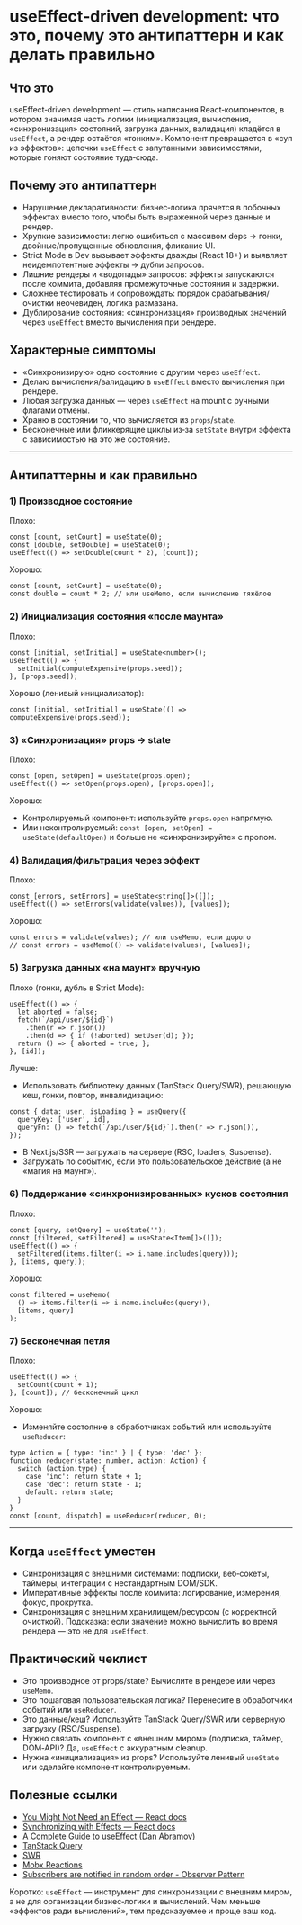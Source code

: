 # useEffect‑driven development: что это, почему это антипаттерн и как делать правильно

## Что это
useEffect‑driven development — стиль написания React‑компонентов, в котором значимая часть логики (инициализация, вычисления, «синхронизация» состояний, загрузка данных, валидация) кладётся в `useEffect`, а рендер остаётся «тонким». Компонент превращается в «суп из эффектов»: цепочки `useEffect` с запутанными зависимостями, которые гоняют состояние туда‑сюда.

## Почему это антипаттерн
- Нарушение декларативности: бизнес‑логика прячется в побочных эффектах вместо того, чтобы быть выраженной через данные и рендер.
- Хрупкие зависимости: легко ошибиться с массивом deps → гонки, двойные/пропущенные обновления, фликание UI.
- Strict Mode в Dev вызывает эффекты дважды (React 18+) и выявляет неидемпотентные эффекты → дубли запросов.
- Лишние рендеры и «водопады» запросов: эффекты запускаются после коммита, добавляя промежуточные состояния и задержки.
- Сложнее тестировать и сопровождать: порядок срабатывания/очистки неочевиден, логика размазана.
- Дублирование состояния: «синхронизация» производных значений через `useEffect` вместо вычисления при рендере.

## Характерные симптомы
- «Синхронизирую» одно состояние с другим через `useEffect`.
- Делаю вычисления/валидацию в `useEffect` вместо вычисления при рендере.
- Любая загрузка данных — через `useEffect` на mount с ручными флагами отмены.
- Храню в состоянии то, что вычисляется из `props`/`state`.
- Бесконечные или фликкерящие циклы из‑за `setState` внутри эффекта с зависимостью на это же состояние.

---

## Антипаттерны и как правильно

### 1) Производное состояние
Плохо:
```tsx
const [count, setCount] = useState(0);
const [double, setDouble] = useState(0);
useEffect(() => setDouble(count * 2), [count]);
```

Хорошо:
```tsx
const [count, setCount] = useState(0);
const double = count * 2; // или useMemo, если вычисление тяжёлое
```

### 2) Инициализация состояния «после маунта»
Плохо:
```tsx
const [initial, setInitial] = useState<number>();
useEffect(() => {
  setInitial(computeExpensive(props.seed));
}, [props.seed]);
```

Хорошо (ленивый инициализатор):
```tsx
const [initial, setInitial] = useState(() => computeExpensive(props.seed));
```

### 3) «Синхронизация» props → state
Плохо:
```tsx
const [open, setOpen] = useState(props.open);
useEffect(() => setOpen(props.open), [props.open]);
```

Хорошо:
- Контролируемый компонент: используйте `props.open` напрямую.
- Или неконтролируемый: `const [open, setOpen] = useState(defaultOpen)` и больше не «синхронизируйте» с пропом.

### 4) Валидация/фильтрация через эффект
Плохо:
```tsx
const [errors, setErrors] = useState<string[]>([]);
useEffect(() => setErrors(validate(values)), [values]);
```

Хорошо:
```tsx
const errors = validate(values); // или useMemo, если дорого
// const errors = useMemo(() => validate(values), [values]);
```

### 5) Загрузка данных «на маунт» вручную
Плохо (гонки, дубль в Strict Mode):
```tsx
useEffect(() => {
  let aborted = false;
  fetch(`/api/user/${id}`)
    .then(r => r.json())
    .then(d => { if (!aborted) setUser(d); });
  return () => { aborted = true; };
}, [id]);
```

Лучше:
- Использовать библиотеку данных (TanStack Query/SWR), решающую кеш, гонки, повтор, инвалидизацию:
```tsx
const { data: user, isLoading } = useQuery({
  queryKey: ['user', id],
  queryFn: () => fetch(`/api/user/${id}`).then(r => r.json()),
});
```
- В Next.js/SSR — загружать на сервере (RSC, loaders, Suspense).
- Загружать по событию, если это пользовательское действие (а не «магия на маунт»).

### 6) Поддержание «синхронизированных» кусков состояния
Плохо:
```tsx
const [query, setQuery] = useState('');
const [filtered, setFiltered] = useState<Item[]>([]);
useEffect(() => {
  setFiltered(items.filter(i => i.name.includes(query)));
}, [items, query]);
```

Хорошо:
```tsx
const filtered = useMemo(
  () => items.filter(i => i.name.includes(query)),
  [items, query]
);
```

### 7) Бесконечная петля
Плохо:
```tsx
useEffect(() => {
  setCount(count + 1);
}, [count]); // бесконечный цикл
```

Хорошо:
- Изменяйте состояние в обработчиках событий или используйте `useReducer`:
```tsx
type Action = { type: 'inc' } | { type: 'dec' };
function reducer(state: number, action: Action) {
  switch (action.type) {
    case 'inc': return state + 1;
    case 'dec': return state - 1;
    default: return state;
  }
}
const [count, dispatch] = useReducer(reducer, 0);
```

---

## Когда `useEffect` уместен
- Синхронизация с внешними системами: подписки, веб‑сокеты, таймеры, интеграции с нестандартным DOM/SDK.
- Императивные эффекты после коммита: логирование, измерения, фокус, прокрутка.
- Синхронизация с внешним хранилищем/ресурсом (с корректной очисткой).
Подсказка: если значение можно вычислить во время рендера — это не для `useEffect`.

## Практический чеклист
- Это производное от props/state? Вычислите в рендере или через `useMemo`.
- Это пошаговая пользовательская логика? Перенесите в обработчики событий или `useReducer`.
- Это данные/кеш? Используйте TanStack Query/SWR или серверную загрузку (RSC/Suspense).
- Нужно связать компонент с «внешним миром» (подписка, таймер, DOM‑API)? Да, `useEffect` с аккуратным cleanup.
- Нужна «инициализация» из props? Используйте ленивый `useState` или сделайте компонент контролируемым.

## Полезные ссылки
- [You Might Not Need an Effect — React docs](https://react.dev/learn/you-might-not-need-an-effect)
- [Synchronizing with Effects — React docs](https://react.dev/learn/synchronizing-with-effects)
- [A Complete Guide to useEffect (Dan Abramov)](https://overreacted.io/a-complete-guide-to-useeffect/)
- [TanStack Query](https://tanstack.com/query/latest)
- [SWR](https://swr.vercel.app/)
- [Mobx Reactions](https://mobx-cookbook.github.io/beware-reactions)
- [Subscribers are notified in random order - Observer Pattern](https://refactoring.guru/design-patterns/observer)

Коротко: `useEffect` — инструмент для синхронизации с внешним миром, а не для организации бизнес‑логики и вычислений. Чем меньше «эффектов ради вычислений», тем предсказуемее и проще ваш код.
